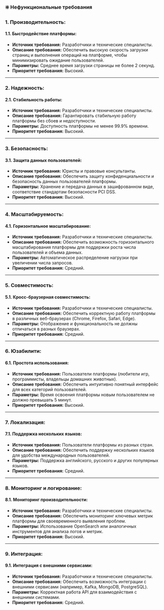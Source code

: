### ❇️️ Нефункциональные требования

### 1. Производительность:

#### 1.1. Быстродействие платформы:
- **Источник требования:** Разработчики и технические специалисты.
- **Описание требования:** Обеспечить высокую скорость загрузки страниц и выполнения операций на платформе, чтобы минимизировать ожидание пользователей.
- **Параметры:** Среднее время загрузки страницы не более 2 секунд.
- **Приоритет требования:** Высокий.

---

### 2. Надежность:

#### 2.1. Стабильность работы:
- **Источник требования:** Разработчики и технические специалисты.
- **Описание требования:** Гарантировать стабильную работу платформы без сбоев и недоступности.
- **Параметры:** Доступность платформы не менее 99.9% времени.
- **Приоритет требования:** Высокий.

---

### 3. Безопасность:

#### 3.1. Защита данных пользователей:
- **Источник требования:** Юристы и правовые консультанты.
- **Описание требования:** Обеспечить защиту конфиденциальности и безопасность данных пользователей платформы.
- **Параметры:** Хранение и передача данных в зашифрованном виде, соответствие стандартам безопасности PCI DSS.
- **Приоритет требования:** Высокий.

---

### 4. Масштабируемость:

#### 4.1. Горизонтальное масштабирование:
- **Источник требования:** Разработчики и технические специалисты.
- **Описание требования:** Обеспечить возможность горизонтального масштабирования платформы для поддержки роста числа пользователей и объема данных.
- **Параметры:** Автоматическое распределение нагрузки при увеличении числа запросов.
- **Приоритет требования:** Средний.

---

### 5. Совместимость:

#### 5.1. Кросс-браузерная совместимость:
- **Источник требования:** Разработчики и технические специалисты.
- **Описание требования:** Обеспечить корректную работу платформы в различных веб-браузерах (Chrome, Firefox, Safari, Edge).
- **Параметры:** Отображение и функциональность не должны отличаться в разных браузерах.
- **Приоритет требования:** Средний.

---

### 6. Юзабилити:

#### 6.1. Простота использования:
- **Источник требования:** Пользователи платформы (любители игр, программисты, владельцы домашних животных).
- **Описание требования:** Обеспечить интуитивно понятный интерфейс для всех категорий пользователей.
- **Параметры:** Время освоения платформы новым пользователем не должно превышать 5 минут.
- **Приоритет требования:** Высокий.

---

### 7. Локализация:

#### 7.1. Поддержка нескольких языков:
- **Источник требования:** Пользователи платформы из разных стран.
- **Описание требования:** Обеспечить поддержку нескольких языков для удобства международных пользователей.
- **Параметры:** Поддержка английского, русского и других популярных языков.
- **Приоритет требования:** Средний.

---

### 8. Мониторинг и логирование:

#### 8.1. Мониторинг производительности:
- **Источник требования:** Разработчики и технические специалисты.
- **Описание требования:** Обеспечить мониторинг ключевых метрик платформы для своевременного выявления проблем.
- **Параметры:** Использование OpenSearch или аналогичных инструментов для анализа логов и метрик.
- **Приоритет требования:** Высокий.

---

### 9. Интеграция:

#### 9.1. Интеграция с внешними сервисами:
- **Источник требования:** Разработчики и технические специалисты.
- **Описание требования:** Обеспечить возможность интеграции с внешними сервисами (например, Kafka, MongoDB, PostgreSQL).
- **Параметры:** Корректная работа API для взаимодействия с внешними системами.
- **Приоритет требования:** Средний.